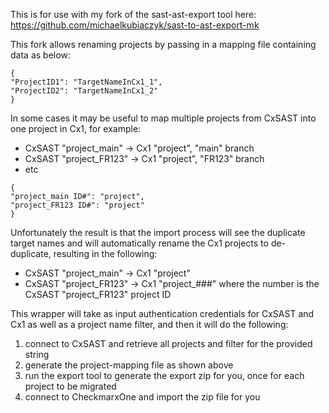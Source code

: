 This is for use with my fork of the sast-ast-export tool here: https://github.com/michaelkubiaczyk/sast-to-ast-export-mk

This fork allows renaming projects by passing in a mapping file containing data as below:

````
{
"ProjectID1": "TargetNameInCx1_1",
"ProjectID2": "TargetNameInCx1_2"
}
````

In some cases it may be useful to map multiple projects from CxSAST into one project in Cx1, for example:
- CxSAST "project_main" -> Cx1 "project", "main" branch
- CxSAST "project_FR123" -> Cx1 "project", "FR123" branch
- etc

````
{
"project_main ID#": "project",
"project_FR123 ID#": "project"
}
````

Unfortunately the result is that the import process will see the duplicate target names and will automatically rename the Cx1 projects to de-duplicate, resulting in the following:
- CxSAST "project_main" -> Cx1 "project"
- CxSAST "project_FR123" -> Cx1 "project_###" where the number is the CxSAST "project_FR123" project ID

This wrapper will take as input authentication credentials for CxSAST and Cx1 as well as a project name filter, and then it will do the following:
1. connect to CxSAST and retrieve all projects and filter for the provided string
2. generate the project-mapping file as shown above
3. run the export tool to generate the export zip for you, once for each project to be migrated
4. connect to CheckmarxOne and import the zip file for you

